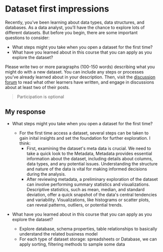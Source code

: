 # Dataset first impressions

Recently, you’ve been learning about data types, data structures, and databases. As a data analyst, you’ll have the chance to explore lots of different datasets. But before you begin, there are some important questions to consider:

- What steps might you take when you open a dataset for the first time?
- What have you learned about in this course that you can apply as you explore the dataset?

Please write two or more paragraphs (100-150 words) describing what you might do with a new dataset. You can include any steps or processes you’ve already learned about in your description. Then, visit the [discussion forum](https://www.coursera.org/learn/process-data/discussions) to read what other learners have written, and engage in  discussions about at least two of their posts.

> Participation is optional

## My response

- What steps might you take when you open a dataset for the first time?
  - For the first time access a dataset, several steps can be taken to gain inital insights and set the foundation for further exploration. I think:
    - First, examining the dataset's meta data is crucial. We need to take a quick look to the Metadata, Metadata provides essential information about the dataset, including details about columns, data types, and any potential issues. Understanding the structure and nature of the data is vital for making informed decisions during the analysis.
    - After reviewing metadata, a preliminary exploration of the dataset can involve performing summary statistics and visualizations. Descriptive statistics, such as mean, median, and standard deviation, offer a quick snapshot of the data's central tendencies and variability. Visualizations, like histograms or scatter plots, can reveal patterns, outliers, or potential trends.

- What have you learned about in this course that you can apply as you explore the dataset?
  - Explore database, schema properties, table relationships to basically understand the related business model
  - For each type of dataset storage: spreadsheets or Database, we can apply sorting, filtering methods to sample some data